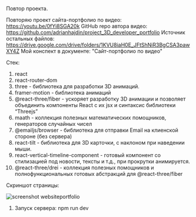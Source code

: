 Повтор проекта.

Повторяю проект сайта-портфолио по видео: https://youtu.be/0fYi8SGA20k
GitHub repo автора видео: https://github.com/adrianhajdin/project_3D_developer_portfolio
Источник остальных файлов: https://drive.google.com/drive/folders/1KVU8iaH0E_JFtShNiR3BgCSA3pawXY4Z
Мой конспект в документе: "Сайт-портфолио по видео"

Стек: 
1. react
2. react-router-dom
3. three - библиотека для разработки 3D анимаций.
4. framer-motion - библиотека анимаций
5. @react-three/fiber - ускоряет разработку 3D анимации и позволяет объединить компоненты React с их jsx и синтаксис библиотеки “Threejs”
6. maath - коллекция полезных математических помощников, генераторов случайных чисел
7. @emailjs/browser - библиотека для отправки Email на клиенской стороне (без сервера)
8. react-tilt - библиотека для 3D карточки, с наклоном при наведении мыши.
9. react-vertical-timeline-component - готовый компонент со стилизацией под новости, тексты и т.д., при прокрутки анимируется.
10. @react-three/drei - коллекция полезных помощников и полнофункциональных готовых абстракций для @react-three/fiber


Скриншот страницы:

![screenshot websiteportfolio](https://github.com/weboson/react-three-portfolio/assets/42917939/8598b0b7-dbc4-4416-8d63-7307e7a012ac)


1. Запуск сервера: 
npm run dev